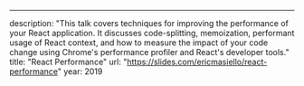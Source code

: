 ---

description: "This talk covers techniques for improving the performance of your React application. It discusses code-splitting, memoization, performant usage of React context, and how to measure the impact of your code change using Chrome's performance profiler and React's developer tools."
title: "React Performance"
url: "https://slides.com/ericmasiello/react-performance"
year: 2019

